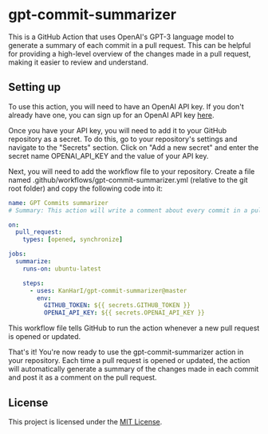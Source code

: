 # gpt-commit-summarizer
This is a GitHub Action that uses OpenAI's GPT-3 language model to generate
a summary of each commit in a pull request. This can be helpful for
providing a high-level overview of the changes made in a pull request,
making it easier to review and understand.

## Setting up
To use this action, you will need to have an OpenAI API key.
If you don't already have one, you can sign up for an OpenAI API 
key [here](here).

Once you have your API key, you will need to add it to your GitHub
repository as a secret. To do this, go to your repository's settings
and navigate to the "Secrets" section. Click on "Add a new secret"
and enter the secret name OPENAI_API_KEY and the value of your API key.

Next, you will need to add the workflow file to your repository.
Create a file named .github/workflows/gpt-commit-summarizer.yml (relative 
to the git root folder) and copy the following code into it:
```yaml
name: GPT Commits summarizer
# Summary: This action will write a comment about every commit in a pull request

on:
  pull_request:
    types: [opened, synchronize]

jobs:
  summarize:
    runs-on: ubuntu-latest

    steps:
      - uses: KanHarI/gpt-commit-summarizer@master
        env:
          GITHUB_TOKEN: ${{ secrets.GITHUB_TOKEN }}
          OPENAI_API_KEY: ${{ secrets.OPENAI_API_KEY }}

```
This workflow file tells GitHub to run the action whenever a new pull 
request is opened or updated.

That's it! You're now ready to use the gpt-commit-summarizer action
in your repository. Each time a pull request is opened or updated,
the action will automatically generate a summary of the changes made
in each commit and post it as a comment on the pull request.

## License
This project is licensed under the [MIT License](./LICENSE).
